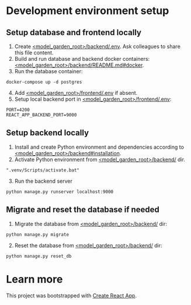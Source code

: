 # Development environment setup

## Setup database and frontend locally
1. Сreate [<model_garden_root>/backend/.env](.env). Ask colleagues to share this
file content.
2. Build and run database and backend docker containers:
[<model_garden_root>/backend/README.md#docker](../backend/README.md#docker).
3. Run the database container:
```
docker-compose up -d postgres
```
4. Add [<model_garden_root>/frontend/.env](.env) if absent.
5. Setup local backend port in [<model_garden_root>/frontend/.env](.env):
```
PORT=4200
REACT_APP_BACKEND_PORT=9000
```

## Setup backend locally
1. Install and create Python environment and dependencies according to
[<model_garden_root>/backend#installation](../backend#installation).
2. Activate Python environment from [<model_garden_root>/backend/](backend) dir.
```
".venv/Scripts/activate.bat"
```
3. Run the backend server
```
python manage.py runserver localhost:9000
```

## Migrate and reset the database if needed
1. Migrate the database from [<model_garden_root>/backend/](backend) dir:
```
python manage.py migrate
```
2. Reset the database from [<model_garden_root>/backend/](backend) dir:
```
python manage.py reset_db
```

# Learn more
This project was bootstrapped with
[Create React App](https://github.com/facebook/create-react-app).
